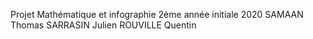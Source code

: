 Projet Mathématique et infographie 2ème année initiale 2020
SAMAAN Thomas
SARRASIN Julien
ROUVILLE Quentin